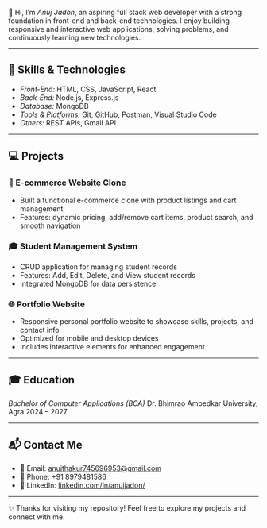 
👋 Hi, I’m *Anuj Jadon*, an aspiring full stack web developer with a strong foundation in front-end and back-end technologies. I enjoy building responsive and interactive web applications, solving problems, and continuously learning new technologies.

---

## 🚀 Skills & Technologies

* *Front-End:* HTML, CSS, JavaScript, React
* *Back-End:* Node.js, Express.js
* *Database:* MongoDB
* *Tools & Platforms:* Git, GitHub, Postman, Visual Studio Code
* *Others:* REST APIs, Gmail API

---

## 💻 Projects

### 🛒 E-commerce Website Clone

* Built a functional e-commerce clone with product listings and cart management
* Features: dynamic pricing, add/remove cart items, product search, and smooth navigation

### 🎓 Student Management System

* CRUD application for managing student records
* Features: Add, Edit, Delete, and View student records
* Integrated MongoDB for data persistence

### 🌐 Portfolio Website

* Responsive personal portfolio website to showcase skills, projects, and contact info
* Optimized for mobile and desktop devices
* Includes interactive elements for enhanced engagement

---

## 🎓 Education

*Bachelor of Computer Applications (BCA)*
Dr. Bhimrao Ambedkar University, Agra
2024 – 2027

---

## 📬 Contact Me

* 📧 Email: [anujthakur745696953@gmail.com](mailto:anujthakur745696953@gmail.com)
* 📱 Phone: +91 8979481586
* 🔗 LinkedIn: [linkedin.com/in/anujjadon/](linkedin.com/in/anujjadon/)

---

✨ Thanks for visiting my repository! Feel free to explore my projects and connect with me.
